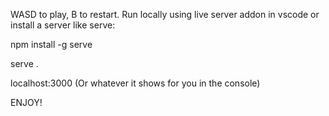 WASD to play, B to restart. 
Run locally using live server addon in vscode or install a server like serve:

npm install -g serve

serve .

localhost:3000 (Or whatever it shows for you in the console)

ENJOY!
